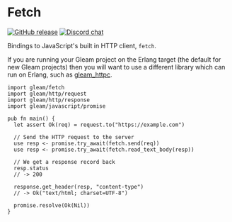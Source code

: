 # Fetch

<a href="https://github.com/gleam-lang/fetch/releases"><img src="https://img.shields.io/github/release/gleam-lang/fetch" alt="GitHub release"></a>
<a href="https://discord.gg/Fm8Pwmy"><img src="https://img.shields.io/discord/768594524158427167?color=blue" alt="Discord chat"></a>

Bindings to JavaScript's built in HTTP client, `fetch`.

If you are running your Gleam project on the Erlang target (the default
for new Gleam projects) then you will want to use a different library
which can run on Erlang, such as [gleam_httpc](https://github.com/gleam-lang/httpc).

```gleam
import gleam/fetch
import gleam/http/request
import gleam/http/response
import gleam/javascript/promise

pub fn main() {
  let assert Ok(req) = request.to("https://example.com")

  // Send the HTTP request to the server
  use resp <- promise.try_await(fetch.send(req))
  use resp <- promise.try_await(fetch.read_text_body(resp))

  // We get a response record back
  resp.status
  // -> 200

  response.get_header(resp, "content-type")
  // -> Ok("text/html; charset=UTF-8")

  promise.resolve(Ok(Nil))
}
```
